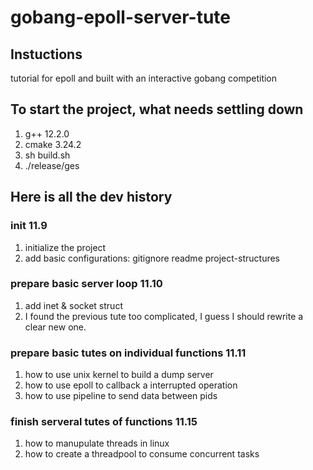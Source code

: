 <!--
 * @Date: 2022-11-14 19:37:53
 * @LastEditors: ThetisEliza wxf199601@gmail.com
 * @LastEditTime: 2022-11-15 16:40:18
 * @FilePath: /gobang-epoll-server-tute.hub/README.md
-->
# gobang-epoll-server-tute

## Instuctions

tutorial for epoll and built with an interactive gobang competition

## To start the project, what needs settling down

1. g++ 12.2.0
2. cmake 3.24.2
3. sh build.sh
4. ./release/ges

## Here is all the dev history

### init 11.9

1. initialize the project
2. add basic configurations: gitignore readme project-structures

### prepare basic server loop 11.10

1. add inet & socket struct
2. I found the previous tute too complicated, I guess I should rewrite a clear new one.

### prepare basic tutes on individual functions 11.11

1. how to use unix kernel to build a dump server
2. how to use epoll to callback a interrupted operation
3. how to use pipeline to send data between pids

### finish serveral tutes of functions 11.15

1. how to manupulate threads in linux
2. how to create a threadpool to consume concurrent tasks